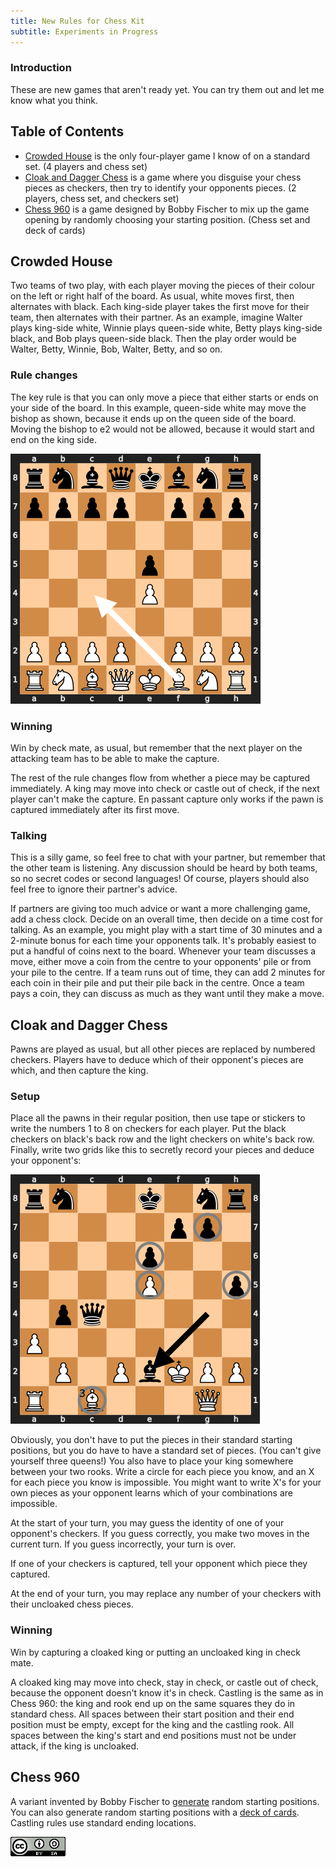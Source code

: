 ```yaml
---
title: New Rules for Chess Kit
subtitle: Experiments in Progress
---
```

### Introduction
These are new games that aren't ready yet. You can try them out and let me
know what you think.

## Table of Contents
* [Crowded House][crowded-house] is the only four-player game I know
    of on a standard set. (4 players and chess set)
* [Cloak and Dagger Chess][cloak-and-dagger-chess] is a game where you
    disguise your chess pieces as checkers, then try to identify your
    opponents pieces. (2 players, chess set, and checkers set)
* [Chess 960][chess-960] is a game designed by Bobby Fischer to mix up
    the game opening by randomly choosing your starting position. (Chess
    set and deck of cards)

[crowded-house]: #crowded-house
[cloak-and-dagger-chess]: #cloak-and-dagger-chess
[chess-960]: #chess-960

## Crowded House
Two teams of two play, with each player moving the pieces of their colour
on the left or right half of the board. As usual, white moves first, then
alternates with black. Each king-side player takes the first move for their
team, then alternates with their partner. As an example, imagine Walter plays
king-side white, Winnie plays queen-side white, Betty plays king-side black, and
Bob plays queen-side black. Then the play order would be Walter, Betty, Winnie,
Bob, Walter, Betty, and so on.

### Rule changes
The key rule is that you can only move a piece that either starts or ends on
your side of the board. In this example, queen-side white may move the bishop as
shown, because it ends up on the queen side of the board. Moving the bishop to
e2 would not be allowed, because it would start and end on the king side.

![Diagram](images/new_rules/diagram1.png)

### Winning
Win by check mate, as usual, but remember that the next player on the attacking
team has to be able to make the capture.

The rest of the rule changes flow from whether a piece may be captured
immediately. A king may move into check or castle out of check, if the next
player can't make the capture. En passant capture only works if the pawn is
captured immediately after its first move.

### Talking
This is a silly game, so feel free to chat with your partner, but remember that
the other team is listening. Any discussion should be heard by both teams, so
no secret codes or second languages! Of course, players should also feel free to
ignore their partner's advice.

If partners are giving too much advice or want a more challenging game, add a
chess clock. Decide on an overall time, then decide on a time cost for talking.
As an example, you might play with a start time of 30 minutes and a 2-minute
bonus for each time your opponents talk. It's probably easiest to put a handful
of coins next to the board. Whenever your team discusses a move, either move a
coin from the centre to your opponents' pile or from your pile to the centre. If
a team runs out of time, they can add 2 minutes for each coin in their pile and
put their pile back in the centre. Once a team pays a coin, they can discuss as
much as they want until they make a move.

## Cloak and Dagger Chess
Pawns are played as usual, but all other pieces are replaced by numbered
checkers. Players have to deduce which of their opponent's pieces are which, and
then capture the king.

### Setup
Place all the pawns in their regular position, then use tape or stickers to
write the numbers 1 to 8 on checkers for each player. Put the black checkers on
black's back row and the light checkers on white's back row. Finally, write two
grids like this to secretly record your pieces and deduce your opponent's:

![Diagram](images/new_rules/diagram2.png)

Obviously, you don't have to put the pieces in their standard starting
positions, but you do have to have a standard set of pieces. (You can't give
yourself three queens!) You also have to place your king somewhere between your
two rooks. Write a circle for each piece you know, and an X for each piece you
know is impossible. You might want to write X's for your own pieces as your
opponent learns which of your combinations are impossible.

At the start of your turn, you may guess the identity of one of your opponent's
checkers. If you guess correctly, you make two moves in the current turn.
If you guess incorrectly, your turn is over.

If one of your checkers is captured, tell your opponent which piece they
captured.

At the end of your turn, you may replace any number of your checkers with their
uncloaked chess pieces.

### Winning
Win by capturing a cloaked king or putting an uncloaked king in check mate.

A cloaked king may move into check, stay in check, or castle out of check,
because the opponent doesn't know it's in check. Castling is the same as in
Chess 960: the king and rook end up on the same squares they do in standard
chess. All spaces between their start position and their end position must be
empty, except for the king and the castling rook. All spaces between the king's
start and end positions must not be under attack, if the king is uncloaked.

## Chess 960
A variant invented by Bobby Fischer to [generate][generate] random starting
positions. You can also generate random starting positions with a
[deck of cards][deck of cards]. Castling rules use standard ending locations.

[generate]: https://www.mark-weeks.com/cfaa/chess960/c960strt.htm
[deck of cards]: https://en.wikipedia.org/wiki/Fischer_random_chess#Creating_starting_positions

[![cc-logo]][cc-by-sa]

[cc-logo]: images/cc-by-sa.png
[cc-by-sa]: https://creativecommons.org/licenses/by-sa/4.0/
